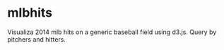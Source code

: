 mlbhits
=======

Visualiza 2014 mlb hits on a generic baseball field using d3.js. Query by pitchers and hitters.

